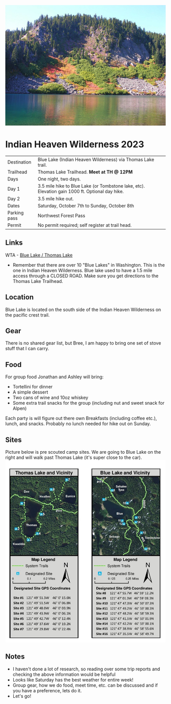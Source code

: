 ![Lake header](bluelake.png)

# Indian Heaven Wilderness 2023

| | |
| :-- | :-- |
| Destination | Blue Lake (Indian Heaven Wilderness) via Thomas Lake trail. |
| Trailhead | Thomas Lake Trailhead. **Meet at TH @ 12PM**|
| Days | One night, two days. |
| Day 1 | 3.5 mile hike to Blue Lake (or Tombstone lake, etc). Elevation gain 1000 ft.  Optional day hike.|
| Day 2 | 3.5 mile hike out. |
| Dates | Saturday, October 7th to Sunday, October 8th |
| Parking pass | Northwest Forest Pass |
| Permit | No permit required; self register at trail head. |

## Links
WTA - [Blue Lake / Thomas Lake](https://www.wta.org/go-hiking/hikes/thomas-lake)
- Remember that there are over 10 "Blue Lakes" in Washington.  This is the one in Indian Heaven Wilderness.  Blue lake used to have a 1.5 mile access through a CLOSED ROAD.  Make sure you get directions to the Thomas Lake Trailhead.


## Location
Blue Lake is located on the south side of the Indian Heaven Wilderness on the pacific crest trail.

## Gear
There is no shared gear list, but Bree, I am happy to bring one set of stove stuff that I can carry.

## Food
For group food Jonathan and Ashley will bring:
- Tortellini for dinner 
- A simple dessert
- Two cans of wine and 10oz whiskey
- Some extra trail snacks for the group (including nut and sweet snack for Alpen)

Each party is will figure out there own Breakfasts (including coffee etc.), lunch, and snacks.  Probably no lunch needed for hike out on Sunday.

## Sites
Picture below is pre scouted camp sites.  We are going to Blue Lake on the right and will walk past Thomas Lake (it's super close to the car).
![Camp sites](campsites.png)

## Notes
- I haven't done a lot of research, so reading over some trip reports and checking the above information would be helpful
- Looks like Saturday has the best weather for entire week!
- Group gear, how we do food, meet time, etc. can be discussed and if you have a preference, lets do it.
- Let's go!
